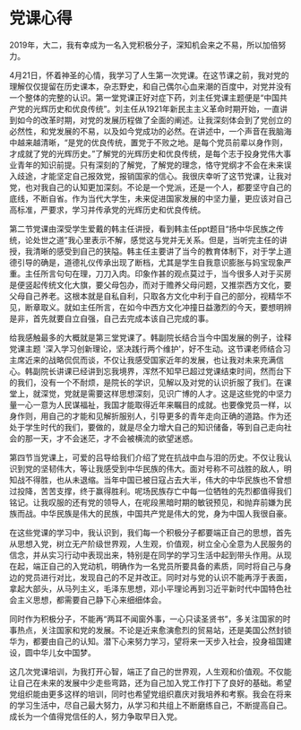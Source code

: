 # 党课心得

2019年，大二，我有幸成为一名入党积极分子，深知机会来之不易，所以加倍努力。

4月21日，怀着神圣的心情，我学习了人生第一次党课。在这节课之前，我对党的理解仅仅提留在历史课本，杂志野史，和自己偶尔心血来潮的百度中，对党并没有一个整体的完整的认识。第一堂党课正好对症下药，刘主任党课主题便是“中国共产党的光辉历史和优良传统”。刘主任从1921年新民主主义革命时期开始，一直讲到如今的改革时期，对党的发展历程做了全面的阐述。让我深刻体会到了党创立的必然性，和党发展的不易，以及如今党成功的必然。在讲述中，一个声音在我脑海中越来越清晰，“是党的优良传统，置党于不败之地。是每个党员前辈以身作则，才成就了党的光辉历史。”了解党的光辉历史和优良传统，是每个志于投身党伟大事业青年的知识前提。只有深刻的了解党，了解党的理念，恪守党纲才不会在未来误入歧途，才能坚定自己报效党，报销国家的信心。我很庆幸听了这节党课，让我对党，也对我自己的认知更加深刻。不论是一个党派，还是一个人，都要坚守自己的底线，不断自省。作为当代大学生，未来促进国家发展的中坚力量，更应该对自己高标准，严要求，学习并传承党的光辉历史和优良传统。

第二节党课由深受学生爱戴的韩主任讲授，看到韩主任ppt题目“扬中华民族之传统，论处世之道”我心里表示不解，感觉这与党并无关系。但是，当听完主任的讲授，我清晰的感受到自己的狭隘。韩主任主要讲了当今的教育体制下，对于学上道德引导的确是，道德礼仪传承出现了断档，尤其是学生自我意识膨胀与妈宝现象严重。主任所言句句在理，刀刀入肉。印象作甚的观点莫过于，当今很多人对于买房是便竖起传统文化大旗，要父母包办，而对于赡养父母问题，又推崇西方文化，要父母自己养老。这根本就是自私自利，只取各方文化中利于自己的部分，视精华不见，断章取义。就如主任所言，在如今中西方文化冲撞日益激烈的今天，要想明辨是非，首先就要自立自强，自己去完成本该自己完成的事。

给我感触最多的大概就是第三堂党课了。韩副院长结合当今中国发展的例子，诠释党课主题 '深入学习创新理论，坚决践行两个维护'，好不生动。这节课老师结合习主席近来的战略侃侃而谈，不仅让我感受国家近年的发展，也让我对未来充满信心。韩副院长讲课已经讲到忘我境界，浑然不知早已超过党课结束时间，然而台下的我们，没有一个不耐烦，是院长的学识，见解以及对党的认识折服了我们。在课堂上，就深觉，党就是需要这样思想深刻，见识广博的人才。这是这些党的中坚力量一心一意为人民谋福祉，我国才能取得近年来瞩目的成就。也要像党员一样，以身作则，用自己的才能和见解折服别人，引导更多的青年走向正确的道路。作为还处于学生时代的我们，要做的，就是尽全力增大自己的知识储备，等到自己走向社会的那一天，才不会迷茫，才不会被横流的欲望迷惑。

第四节当党课上，可爱的吕导给我们介绍了党在抗战中血与泪的历史。不仅让我认识到党的坚韧伟大，等让我感受到中华民族的伟大。面对号称不可战胜的敌人，明知战不得胜，也从未退缩。当年中国已被日寇占去大半，伟大的中华民族也不曾想过投降，苦苦支撑，终于赢得胜利。呢场民族存亡中每一位牺牲的先烈都值得我们铭记。让我叹服的还有党的领导人，在呢段黑暗时期的敏锐预见，和抛弃前嫌为民族而战。中华民族是伟大的民族，中国共产党是伟大的党，身为中国人我很自豪。

在这些党课的学习中，我认识到，我们每一个积极分子都要端正自己的思想，首先从思想入党，树立无产阶级世界观，人生观，价值观，树立全心全意为人民服务的信念，并从实习行动中表现出来，特别是在同学的学习生活中起到带头作用。从现在起，端正自己的入党动机，明确作为一名党员所要具备的素质，同时将自己与身边的党员进行对比，发现自己的不足并改正。同时对与党的认识不能再浮于表面，拿起大部头，从马列主义，毛泽东思想，邓小平理论再到习近平新时代中国特色社会主义思想，都需要自己静下心来细细体会。

同时作为积极分子，不能再“两耳不闻窗外事，一心只读圣贤书”，多关注国家的时事热点，关注国家和党的发展。不论是近来愈演愈烈的贸易站，还是美国公然封锁华为，都要由自己的认知。潜下心来努力学习，望将来一天步入社会，投身祖国建设，圆中华儿女中国梦。

这几次党课培训，为我打开心智，端正了自己的世界观，人生观和价值观。不仅能让自己在未来的发展中少走些弯路，还为自己加入党工作打下了良好的基础。希望党组织能由更多这样的培训，同时也希望党组织嘉庆对我培养和考察。我会在将来的学习生活中，尽自己最大努力，从学习和共组上不断磨练自己，不断提高自己。成长为一个值得党信任的人，努力争取早日入党。

